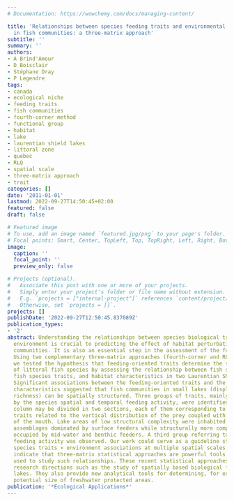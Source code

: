 ```yaml
---
# Documentation: https://wowchemy.com/docs/managing-content/

title: 'Relationships between species feeding traits and environmental conditions
  in fish communities: a three-matrix approach'
subtitle: ''
summary: ''
authors:
- A Brind'Amour
- D Boisclair
- Stéphane Dray
- P Legendre
tags:
- canada
- ecological niche
- feeding traits
- fish communities
- fourth-corner method
- functional group
- habitat
- lake
- laurentian shield lakes
- littoral zone
- quebec
- RLQ
- spatial scale
- three-matrix approach
- trait
categories: []
date: '2011-01-01'
lastmod: 2022-09-27T14:50:45+02:00
featured: false
draft: false

# Featured image
# To use, add an image named `featured.jpg/png` to your page's folder.
# Focal points: Smart, Center, TopLeft, Top, TopRight, Left, Right, BottomLeft, Bottom, BottomRight.
image:
  caption: ''
  focal_point: ''
  preview_only: false

# Projects (optional).
#   Associate this post with one or more of your projects.
#   Simply enter your project's folder or file name without extension.
#   E.g. `projects = ["internal-project"]` references `content/project/deep-learning/index.md`.
#   Otherwise, set `projects = []`.
projects: []
publishDate: '2022-09-27T12:50:45.837089Z'
publication_types:
- '2'
abstract: Understanding the relationships between species biological traits and the
  environment is crucial to predicting the effect of habitat perturbations on fish
  communities. It is also an essential step in the assessment of the functional diversity.
  Using two complementary three-matrix approaches (fourth-corner and RLQ analyses),
  we tested the hypothesis that feeding-oriented traits determine the spatial distributions
  of littoral fish species by assessing the relationship between fish spatial distributions,
  fish species traits, and habitat characteristics in two Laurentian Shield lakes.
  Significant associations between the feeding-oriented traits and the environmental
  characteristics suggested that fish communities in small lakes (displaying low species
  richness) can be spatially structured. Three groups of traits, mainly categorized
  by the species spatial and temporal feeding activity, were identified. The water
  column may be divided in two sections, each of them corresponding to a group of
  traits related to the vertical distribution of the prey coupled with the position
  of the mouth. Lake areas of low structural complexity were inhabited by functional
  assemblages dominated by surface feeders while structurally more complex areas were
  occupied by mid-water and benthic feeders. A third group referring to the time of
  feeding activity was observed. Our work could serve as a guideline study to evaluate
  species traits × environment associations at multiple spatial scales. Our results
  indicate that three-matrix statistical approaches are powerful tools that can be
  used to study such relationships. These recent statistical approaches open up new
  research directions such as the study of spatially based biological functions in
  lakes. They also provide new analytical tools for determining, for example, the
  potential size of freshwater protected areas.
publication: '*Ecological Applications*'
---
```

